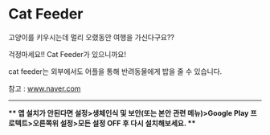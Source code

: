 # Cat Feeder
고양이를 키우시는데 멀리 오랬동안 여행을 가신다구요??

걱정마세요!! Cat Feeder가 있으니까요!

cat feeder는 외부에서도 어플을 통해 반려동물에게 밥을 줄 수 있습니다.

참고 : 
www.naver.com

---

__** 앱 설치가 안된다면 설정>생체인식 및 보안(또는 본안 관련 메뉴)>Google Play 프로텍트>오른쪽위 설정>모든 설정 OFF 후 다시 설치해보세요. **__
